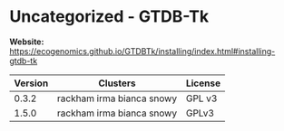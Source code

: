 # Uncategorized - GTDB-Tk





**Website:** <https://ecogenomics.github.io/GTDBTk/installing/index.html#installing-gtdb-tk>

| Version | Clusters | License |
| ------- | -------- | ------- |
| 0.3.2 | rackham irma bianca snowy | GPL v3 |
| 1.5.0 | rackham irma bianca snowy | GPLv3 |

